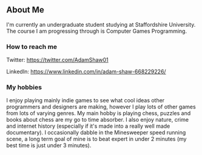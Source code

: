 ## About Me

I'm currently an undergraduate student studying at Staffordshire University. The course I am progressing through is Computer Games Programming.

### How to reach me

Twitter: https://twitter.com/AdamShaw01
 
LinkedIn: https://www.linkedin.com/in/adam-shaw-668229226/

### My hobbies
I enjoy playing mainly indie games to see what cool ideas other programmers and designers are making, however I play lots of other games from lots of varying genres. My main hobby is playing chess, puzzles and books about chess are my go to time absorber. I also enjoy nature, crime and internet history (especially if it's made into a really well made documentary). I occasionally dabble in the Minesweeper speed running scene, a long term goal of mine is to beat expert in under 2 minutes (my best time is just under 3 minutes).
